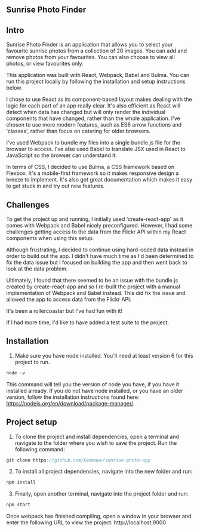 ## Sunrise Photo Finder

## Intro
Sunrise Photo Finder is an application that allows you to select your favourite sunrise photos from a collection of 20 images. You can add and remove photos from your favourites. You can also choose to view all photos, or view favourites only.

This application was built with React, Webpack, Babel and Bulma. You can run this project locally by following the installation and setup instructions below.

I chose to use React as its component-based layout makes dealing with the logic for each part of an app really clear. It's also efficient as React will detect when data has changed but will only render the individual components that have changed, rather than the whole application. I've chosen to use more modern features, such as ES6 arrow functions and 'classes', rather than focus on catering for older browsers. 

I've used Webpack to bundle my files into a single bundle.js file for the browser to access. I've also used Babel to translate JSX used in React to JavaScript so the browser can understand it.

In terms of CSS, I decided to use Bulma, a CSS framework based on Flexbox. It's a mobile-first framework so it makes responsive design a breeze to implement. It's also got great documentation which makes it easy to get stuck in and try out new features.

## Challenges
To get the project up and running, I initially used 'create-react-app' as it comes with Webpack and Babel nicely preconfigured. However, I had some challenges getting access to the data from the Flickr API within my React components when using this setup. 

Although frustrating, I decided to continue using hard-coded data instead in order to build out the app. I didn't have much time as I'd been determined to fix the data issue but I focused on building the app and then went back to look at the data problem. 

Ultimately, I found that there seemed to be an issue with the bundle.js created by create-react-app and so I re-built the project with a manual implementation of Webpack and Babel instead. This did fix the issue and allowed the app to access data from the Flickr API.

It's been a rollercoaster but I've had fun with it!

If I had more time, I'd like to have added a test suite to the project.


## Installation

1. Make sure you have node installed. You'll need at least version 6 for this project to run.
``` javascript 
node -v
```
This command will tell you the version of node you have, if you have it installed already. If you do not have node installed, or you have an older version, follow the installation instructions found here: https://nodejs.org/en/download/package-manager/.

## Project setup

1. To clone the project and install dependencies, open a terminal and navigate to the folder where you wish to save the project. Run the following command:
``` javascript 
git clone https://github.com/Gemmawv/sunrise-photo-app
```

2. To install all project dependencies, navigate into the new folder and run:
``` javascript 
npm install
```

3. Finally, open another terminal, navigate into the project folder and run:
``` javascript 
npm start
```
Once webpack has finished compiling, open a window in your browser and enter the following URL to view the project: http://localhost:9000

